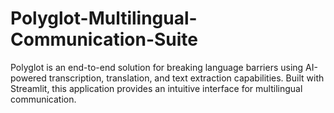 # Polyglot-Multilingual-Communication-Suite
Polyglot is an end-to-end solution for breaking language barriers using AI-powered transcription, translation, and text extraction capabilities. Built with Streamlit, this application provides an intuitive interface for multilingual communication.
